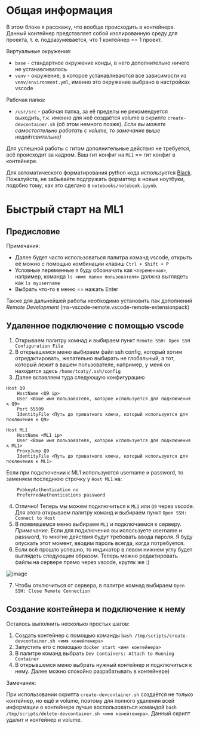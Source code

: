 # Общая информация

В этом блоке я расскажу, что вообще происходить в контейнере. Данный контейнер представляет собой изолированную среду для проекта, т. е. подразумевается, что 1 контейнер == 1 проект.

Виртуальные окружения:

- `base` - стандартное окружение конды, в него дополнительно ничего не устанавливалось
- `venv` - окружение, в которое устанавливаются все зависимости из `venv/environment.yml`, именно это окружение выбрано в настройках vscode

Рабочая папка:

- `/usr/src` - рабочая папка, за её пределы не рекомендуется выходить, т.к. именно для неё создаётся volume в скрипте `create-devcontainer.sh` (об этом немного позже). <i>Eсли вы можете самостоятельно работать с volume, то замечание выше недейтсвительно)</i>

Для успешной работы с гитом дополнительные действия не требуется, всё происходит за кадром. Ваш гит конфиг на `ML1` == гит конфиг в контейнере. 

Для автоматического форматирования python кода используется [Black](https://github.com/psf/black). Пожалуйста, не забывайте подгружать форматтер в новые ноутбуки, подобно тому, как это сделано в `notebooks/notebook.ipynb`.

# Быстрый старт на ML1

## Предисловие

Примечания:

- Далее будет часто использоваться палитра команд vscode, открыть её можно с помощью комбинации клавиш `Ctrl + Shift + P`
- Условные переменные я буду обозначать как `<переменная>`, например, команда `ls <имя папки пользователя>` должна выглядеть как `ls myusername`
- Выбрать что-то в меню == нажать Enter

Также для дальнейшей работы необходимо установить пак дополнений <i>Remote Development</i> (ms-vscode-remote.vscode-remote-extensionpack)

## Удаленное подключение с помощью vscode

1. Открываем палитру комнад и выбираем пункт `Remote SSH: Open SSH Configuration File`
2. В открывшемся меню выбираем файл ssh config, который хотим отредактировать, желательно выбирать не глобальный, а тот, который лежит в вашем пользователе, например, у меня он находится здесь `/home/tcaty/.ssh/config`
3. Далее вставляем туда следующую конфигурацию

```
Host Q9
    HostName <Q9 ip> 
    User <Ваше имя пользователя, которое используется для подключения к Q9>
    Port 55509
    IdentityFile <Путь до приватного ключа, который используется для поключения к Q9>
    
Host ML1
    HostName <ML1 ip>
    User <Ваше имя пользователя, которое используется для подключения к ML1>
    ProxyJump Q9
    IdentityFile <Путь до приватного ключа, который используется для поключения к ML1>
```

Если при подключении к ML1 используются username и password, то заменяем последнюю строчку у `Host ML1` на:
```
    PubkeyAuthentication no
    PreferredAuthentications password
```

4. Отлично! Теперь мы можем подключиться к `ML1` или `Q9` через vscode. Для этого открываем палитру команд и выбираем пункт `Open SSH: Connect to Host`
5. В появившемся меню выбираем `ML1` и подключаемся к серверу. <br/> <i>Примечание</i>. Если для подключения вы используете username и password, то многие действия будут требовать ввода пароля. Я буду опускать этот момент, вводим пароль всегда, когда потребуется.
6. Если всё прошло успешно, то индикатор в левом нижнем углу будет выглядеть следующим образом. Теперь можно редактировать файлы на сервере прямо через vscode, крутяк же :)

![image](https://user-images.githubusercontent.com/79706809/221412593-b4e90f6a-7075-4dbe-bd9e-a647c3c367ea.png)

7. Чтобы отключиться от сервера, в палитре комнад выбираем `Open SSH: Close Remote Connection`

## Создание контейнера и подключение к нему

Осталось выполнить несколько простых шагов:

1. Создать контейнер с помощью команды `bash /tmp/scripts/create-devcontainer.sh <имя конейтенера>`
2. Запустить его с помощью `docker start <имя контейнера>`
3. В палитре команд выбрать `Dev Containers: Attach to Running Container`
4. В открывшемся меню выбрать нужный контейнер и подключиться к нему. Далее можно спокойно разрабатывать в контейнере)

Замечания:

При использовании скрипта `create-devcontainer.sh` создаётся не только контейнер, но ещё и volume, поэтому для полного удаления всей информации о контейнере лучше воспользоваться командой `bash /tmp/scripts/delete-devcontainer.sh <имя конейтенера>`. Данный скрипт удалит и контейнер и volume.
